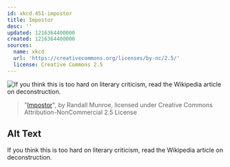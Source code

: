```yaml
---
id: xkcd.451-impostor
title: Impostor
desc: ''
updated: 1216364400000
created: 1216364400000
sources:
  name: xkcd
  url: 'https://creativecommons.org/licenses/by-nc/2.5/'
  license: Creative Commons 2.5
---
```

![If you think this is too hard on literary criticism, read the Wikipedia article on deconstruction.](https://imgs.xkcd.com/comics/impostor.png)
> "[Impostor](https://xkcd.com/451/)", by Randall Munroe, licensed under Creative Commons Attribution-NonCommercial 2.5 License

## Alt Text
If you think this is too hard on literary criticism, read the Wikipedia article on deconstruction.
